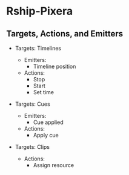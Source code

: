 # Rship-Pixera

## Targets, Actions, and Emitters

- Targets: Timelines
  - Emitters:
    - Timeline position
  - Actions:
    - Stop
    - Start
    - Set time

- Targets: Cues
  - Emitters:
    - Cue applied
  - Actions:
    - Apply cue

- Targets: Clips
  - Actions:
    - Assign resource
